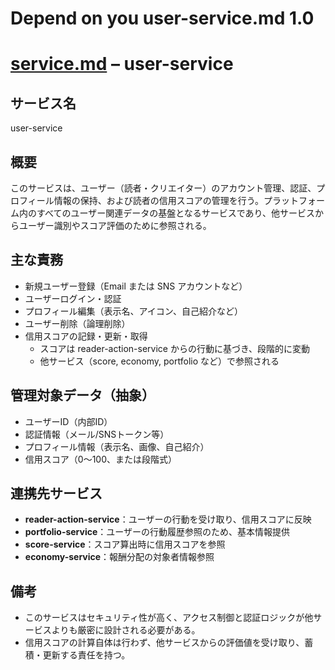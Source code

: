 # Depend on you user-service.md 1.0

# [service.md](http://service.md/) – user-service

## サービス名

user-service

## 概要

このサービスは、ユーザー（読者・クリエイター）のアカウント管理、認証、プロフィール情報の保持、および読者の信用スコアの管理を行う。プラットフォーム内のすべてのユーザー関連データの基盤となるサービスであり、他サービスからユーザー識別やスコア評価のために参照される。

## 主な責務

- 新規ユーザー登録（Email または SNS アカウントなど）
- ユーザーログイン・認証
- プロフィール編集（表示名、アイコン、自己紹介など）
- ユーザー削除（論理削除）
- 信用スコアの記録・更新・取得
    - スコアは reader-action-service からの行動に基づき、段階的に変動
    - 他サービス（score, economy, portfolio など）で参照される

## 管理対象データ（抽象）

- ユーザーID（内部ID）
- 認証情報（メール/SNSトークン等）
- プロフィール情報（表示名、画像、自己紹介）
- 信用スコア（0〜100、または段階式）

## 連携先サービス

- **reader-action-service**：ユーザーの行動を受け取り、信用スコアに反映
- **portfolio-service**：ユーザーの行動履歴参照のため、基本情報提供
- **score-service**：スコア算出時に信用スコアを参照
- **economy-service**：報酬分配の対象者情報参照

## 備考

- このサービスはセキュリティ性が高く、アクセス制御と認証ロジックが他サービスよりも厳密に設計される必要がある。
- 信用スコアの計算自体は行わず、他サービスからの評価値を受け取り、蓄積・更新する責任を持つ。